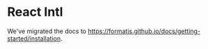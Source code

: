 # React Intl

We've migrated the docs to https://formatjs.github.io/docs/getting-started/installation.
